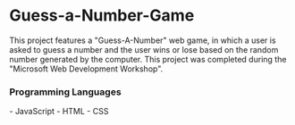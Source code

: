 # Guess-a-Number-Game
This project features a "Guess-A-Number" web game, in which a user is asked to guess a number and the user wins or lose based on the random number generated by the computer. This project was completed during the "Microsoft Web Development Workshop".

<h3> Programming Languages </h3>
- JavaScript
- HTML
- CSS

